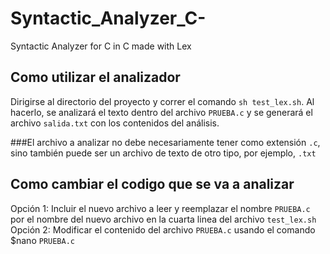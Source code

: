 # Syntactic_Analyzer_C-
Syntactic Analyzer for C in C made with Lex

## Como utilizar el analizador

Dirigirse al directorio del proyecto y correr el comando `sh test_lex.sh`.
Al hacerlo, se analizará el texto dentro del archivo `PRUEBA.c` y se generará el archivo `salida.txt` con los contenidos del análisis.

###El archivo a analizar no debe necesariamente tener como extensión `.c`, sino también puede ser un archivo de texto de otro tipo, por ejemplo, `.txt`

## Como cambiar el codigo que se va a analizar

Opción 1: Incluir el nuevo archivo a leer y reemplazar el nombre `PRUEBA.c` por el nombre del nuevo archivo en la cuarta linea
del archivo `test_lex.sh`
Opción 2: Modificar el contenido del archivo `PRUEBA.c` usando el comando $nano `PRUEBA.c`
